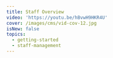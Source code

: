 ```yaml
---
title: Staff Overview
video: 'https://youtu.be/hBvwH9HKR4U'
cover: /images/cms/vid-cov-12.jpg
isNew: false
topics:
  - getting-started
  - staff-management
---
```

